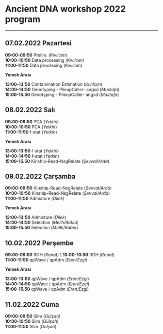 # Ancient DNA workshop 2022 program

------

## 07.02.2022 Pazartesi 

**09:00-09:50**	Prelim.	(*Kıvılcım*) \
**10:00-10:50**	Data processing	(*Kıvılcım*) \
**11:00-11:50**	Data processing	(*Kıvılcım*) 

**Yemek Arası**

**13:00-13:50**	Contamination Estimation	(*Kıvılcım*) \
**14:00-14:50** Genotyping - PileupCaller- angsd	(*Mustafa*) \
**15:00-15.50**	Genotyping - PileupCaller- angsd	(*Mustafa*) 


## 08.02.2022 Salı

**09:00-09:50**	PCA	(*Yetkin*) \
**10:00-10:50**	PCA	(*Yetkin*) \
**11:00-11:50**	f-stat	(*Yetkin*) 

**Yemek Arası**

**13:00-13:50**	f-stat	(*Yetkin*) \
**14:00-14:50** f-stat	(*Yetkin*) \
**15:00-15.50**	Kinship-Read-NsgRelate	(*Şevval/Arda*)


## 09.02.2022 Çarşamba

**09:00-09:50**	Kinship-Read-NsgRelate	(*Şevval/Arda*) \
**10:00-10:50**	Kinship-Read-NsgRelate	(*Şevval/Arda*) \
**11:00-11:50**	Admixture	(*Dilek*) 

**Yemek Arası**	

**13:00-13:50**	Admixture	(*Dilek*) \
**14:00-14:50** Selection	(*Melih/Rabia*) \
**15:00-15.50**	Selection	(*Melih/Rabia*) 


## 10.02.2022 Perşembe

**09:00-09:50**	ROH	(*Kanat*) \ 
**10:00-10:50**	ROH	(*Kanat*) \
**11:00-11:50**	qpWave / qpAdm	(*Eren/Ezgi*) 

**Yemek Arası**

**13:00-13:50**	qpWave / qpAdm	(*Eren/Ezgi*) \
**14:00-14:50** qpWave / qpAdm	(*Eren/Ezgi*) \
**15:00-15.50**	qpWave / qpAdm	(*Eren/Ezgi*) 


## 11.02.2022 Cuma

**09:00-09:50**	Slim	(*Gülşah*) \
**10:00-10:50**	Slim	(*Gülşah*) \
**11:00-11:50**	Slim	(*Gülşah*) 
